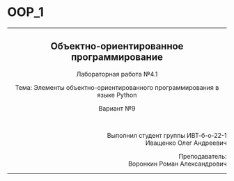 # OOP_1
<hr>
<h2 align="center">Объектно-ориентированное программирование</h2>
<p align="center">Лабораторная работа №4.1</p>
<p align="center">Тема: Элементы объектно-ориентированного программирования в языке Python</p>
<p align="center">Вариант №9</p>
<br>
<p align="right">Выполнил студент группы ИВТ-б-о-22-1<br>Иващенко Олег Андреевич</p>
<p align="right">Преподаватель:<br>Воронкин Роман Александрович</p>
<hr>